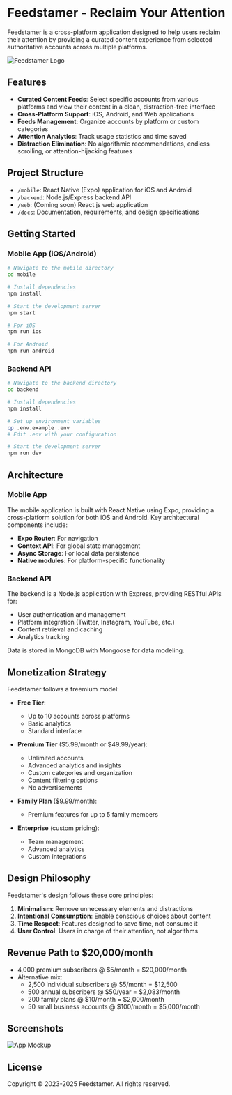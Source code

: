 # Feedstamer - Reclaim Your Attention

Feedstamer is a cross-platform application designed to help users reclaim their attention by providing a curated content experience from selected authoritative accounts across multiple platforms.

![Feedstamer Logo](docs/logo.png)

## Features

- **Curated Content Feeds**: Select specific accounts from various platforms and view their content in a clean, distraction-free interface
- **Cross-Platform Support**: iOS, Android, and Web applications
- **Feeds Management**: Organize accounts by platform or custom categories
- **Attention Analytics**: Track usage statistics and time saved
- **Distraction Elimination**: No algorithmic recommendations, endless scrolling, or attention-hijacking features

## Project Structure

- `/mobile`: React Native (Expo) application for iOS and Android
- `/backend`: Node.js/Express backend API
- `/web`: (Coming soon) React.js web application
- `/docs`: Documentation, requirements, and design specifications

## Getting Started

### Mobile App (iOS/Android)

```bash
# Navigate to the mobile directory
cd mobile

# Install dependencies
npm install

# Start the development server
npm start

# For iOS
npm run ios

# For Android
npm run android
```

### Backend API

```bash
# Navigate to the backend directory
cd backend

# Install dependencies
npm install

# Set up environment variables
cp .env.example .env
# Edit .env with your configuration

# Start the development server
npm run dev
```

## Architecture

### Mobile App

The mobile application is built with React Native using Expo, providing a cross-platform solution for both iOS and Android. Key architectural components include:

- **Expo Router**: For navigation
- **Context API**: For global state management
- **Async Storage**: For local data persistence
- **Native modules**: For platform-specific functionality

### Backend API

The backend is a Node.js application with Express, providing RESTful APIs for:

- User authentication and management
- Platform integration (Twitter, Instagram, YouTube, etc.)
- Content retrieval and caching
- Analytics tracking

Data is stored in MongoDB with Mongoose for data modeling.

## Monetization Strategy

Feedstamer follows a freemium model:

- **Free Tier**: 
  - Up to 10 accounts across platforms
  - Basic analytics
  - Standard interface
  
- **Premium Tier** ($5.99/month or $49.99/year):
  - Unlimited accounts
  - Advanced analytics and insights
  - Custom categories and organization
  - Content filtering options
  - No advertisements
  
- **Family Plan** ($9.99/month):
  - Premium features for up to 5 family members
  
- **Enterprise** (custom pricing):
  - Team management
  - Advanced analytics
  - Custom integrations

## Design Philosophy

Feedstamer's design follows these core principles:

1. **Minimalism**: Remove unnecessary elements and distractions
2. **Intentional Consumption**: Enable conscious choices about content
3. **Time Respect**: Features designed to save time, not consume it
4. **User Control**: Users in charge of their attention, not algorithms

## Revenue Path to $20,000/month

- 4,000 premium subscribers @ $5/month = $20,000/month
- Alternative mix:
  - 2,500 individual subscribers @ $5/month = $12,500
  - 500 annual subscribers @ $50/year = $2,083/month
  - 200 family plans @ $10/month = $2,000/month
  - 50 small business accounts @ $100/month = $5,000/month

## Screenshots

![App Mockup](docs/app-mockup-fixed.png)

## License

Copyright © 2023-2025 Feedstamer. All rights reserved.